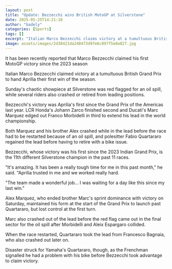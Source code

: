 ```yaml
---
layout: post
title: "Update: Bezzecchi wins British MotoGP at Silverstone"
date: 2025-05-25T14:21:18
author: "badely"
categories: [Sports]
tags: []
excerpt: "Italian Marco Bezzecchi claims victory at a tumultuous British Grand Prix to hand Aprilia their first win of the season."
image: assets/images/2d38421da248473d97e6c897f5e0a827.jpg
---
```


It has been recently reported that Marco Bezzecchi claimed his first MotoGP victory since the 2023 season

Italian Marco Bezzecchi claimed victory at a tumultuous British Grand Prix to hand Aprilia their first win of the season.

Sunday's chaotic showpiece at Silverstone was red flagged for an oil spill, while several riders also crashed or retired from leading positions.

Bezzecchi's victory was Aprilia's first since the Grand Prix of the Americas last year. LCR Honda's Johann Zarco finished second and Ducati's Marc Marquez edged out Franco Morbidelli in third to extend his lead in the world championship.

Both Marquez and his brother Alex crashed while in the lead before the race had to be restarted because of an oil spill, and polesitter Fabio Quartararo regained the lead before having to retire with a bike issue.

Bezzecchi, whose victory was his first since the 2023 Indian Grand Prix, is the 11th different Silverstone champion in the past 11 races. 

"It's amazing. It has been a really tough time for me in this past month," he said. "Aprilia trusted in me and we worked really hard.

"The team made a wonderful job... I was waiting for a day like this since my last win."

Alex Marquez, who ended brother Marc's sprint dominance with victory on Saturday, maintained his form at the start of the Grand Prix to launch past Quartararo, but lost control at the first turn. 

Marc also crashed out of the lead before the red flag came out in the final sector for the oil spill after Morbidelli and Aleix Espargaro collided.

When the race restarted, Quartararo took the lead from Francesco Bagnaia, who also crashed out later on.

Disaster struck for Yamaha's Quartararo, though, as the Frenchman signalled he had a problem with his bike before Bezzecchi took advantage to claim victory.

